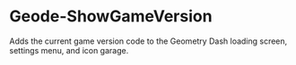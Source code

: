 # Geode-ShowGameVersion
Adds the current game version code to the Geometry Dash loading screen, settings menu, and icon garage.
